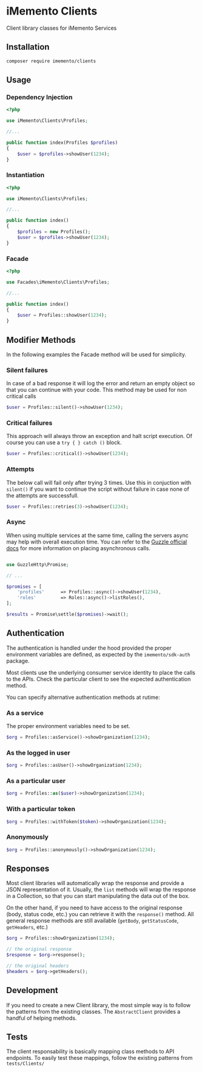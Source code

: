 # iMemento Clients
Client library classes for iMemento Services

## Installation

```bash
composer require imemento/clients
```

## Usage

### Dependency Injection

```php
<?php

use iMemento\Clients\Profiles;

//...

public function index(Profiles $profiles)
{
    $user = $profiles->showUser(1234);
}
```

### Instantiation

```php
<?php

use iMemento\Clients\Profiles;

//...

public function index()
{
    $profiles = new Profiles();
    $user = $profiles->showUser(1234);
}
```

### Facade

```php
<?php

use Facades\iMemento\Clients\Profiles;

//...

public function index()
{
    $user = Profiles::showUser(1234);
}
```


## Modifier Methods

In the following examples the Facade method will be used for simplicity.

### Silent failures

In case of a bad response it will log the error and return an empty object so that you can continue with your code.
This method may be used for non critical calls

```php
$user = Profiles::silent()->showUser(1234);
```

### Critical failures

This approach will always throw an exception and halt script execution. Of course you can use a `try { } catch ()` block. 

```php
$user = Profiles::critical()->showUser(1234);
```

### Attempts

The below call will fail only after trying 3 times. Use this in conjuction with `silent()` if you want to continue the
script without failure in case none of the attempts are successfull.

```php
$user = Profiles::retries(3)->showUser(1234);
```

### Async

When using multiple services at the same time, calling the servers async may help with overall execution time.
You can refer to the [Guzzle official docs](http://docs.guzzlephp.org/en/stable/quickstart.html#async-requests) for more information on placing asynchronous calls.

```php

use GuzzleHttp\Promise;

// ...

$promises = [
    'profiles'      => Profiles::async()->showUser(1234),
    'roles'         => Roles::async()->listRoles(),
];

$results = Promise\settle($promises)->wait();
```

## Authentication

The authentication is handled under the hood provided the proper environment variables are
defined, as expected by the `imemento/sdk-auth` package.

Most clients use the underlying consumer service identity to place the calls to the APIs. Check the particular
client to see the expected authentication method.

You can specify alternative authentication methods at rutime:

### As a service

The proper environment variables need to be set.

```php
$org = Profiles::asService()->showOrganization(1234);
```

### As the logged in user

```php
$org = Profiles::asUser()->showOrganization(1234);
```

### As a particular user

```php
$org = Profiles::as($user)->showOrganization(1234);
```

### With a particular token

```php
$org = Profiles::withToken($token)->showOrganization(1234);
```

### Anonymously

```php
$org = Profiles::anonymously()->showOrganization(1234);
```

## Responses

Most client libraries will automatically wrap the response and provide a JSON representation of it. Usually, the `list` methods
will wrap the response in a Collection, so that you can start manipulating the data out of the box.

On the other hand, if you need to have access to the original response (body, status code, etc.) you can retrieve it with the
`response()` method. All general response methods are still available (`getBody`, `getStatusCode`, `getHeaders`, etc.)

```php
$org = Profiles::showOrganization(1234);

// the original response
$response = $org->response();

// the original headers
$headers = $org->getHeaders();
```

## Development

If you need to create a new Client library, the most simple way is to follow the patterns from the existing classes.
The `AbstractClient` provides a handful of helping methods.

## Tests

The client responsability is basically mapping class methods to API endpoints. To easily test these mappings, follow
the existing patterns from `tests/Clients/`
